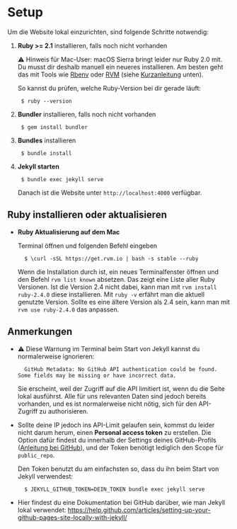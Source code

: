# Setup

Um die Website lokal einzurichten, sind folgende Schritte notwendig:

1. __Ruby >= 2.1__ installieren, falls noch nicht vorhanden

    ⚠️ Hinweis für Mac-User: macOS Sierra bringt leider nur Ruby 2.0 mit. Du musst dir deshalb manuell ein neueres installieren. Am besten geht das mit Tools wie [Rbenv](http://rbenv.org) oder [RVM](https://rvm.io) (siehe [Kurzanleitung](#ruby-installieren-oder-aktualisieren) unten).
    
    So kannst du prüfen, welche Ruby-Version bei dir gerade läuft:
    
        $ ruby --version
        
    
2. __Bundler__ installieren, falls noch nicht vorhanden

        $ gem install bundler

3. __Bundles__ installieren

        $ bundle install

4. __Jekyll starten__

        $ bundle exec jekyll serve

    Danach ist die Website unter `http://localhost:4000` verfügbar.
    
## Ruby installieren oder aktualisieren

- **Ruby Aktualisierung auf dem Mac**

    Terminal öffnen und folgenden Befehl eingeben
    
        $ \curl -sSL https://get.rvm.io | bash -s stable --ruby
    
    Wenn die Installation durch ist, ein neues Terminalfenster öffnen und den Befehl `rvm list known` absetzen. Das zeigt eine Liste aller Ruby Versionen. Ist die Version 2.4 nicht dabei, kann man mit `rvm install ruby-2.4.0` diese installieren. Mit `ruby -v` erfährt man die aktuell genutzte Version. Sollte es eine ältere Version als 2.4 sein, kann man mit `rvm use ruby-2.4.0` das anpassen.

## Anmerkungen

* ⚠️ Diese Warnung im Terminal beim Start von Jekyll kannst du normalerweise ignorieren:
    
        GitHub Metadata: No GitHub API authentication could be found. Some fields may be missing or have incorrect data.

    Sie erscheint, weil der Zugriff auf die API limitiert ist, wenn du die Seite lokal ausführst. Alle für uns relevanten Daten sind jedoch bereits vorhanden, und es ist normalerweise nicht nötig, sich für den API-Zugriff zu authorisieren.

* Sollte deine IP jedoch ins API-Limit gelaufen sein, kommst du leider nicht darum herum, einen __Personal access token__ zu erstellen. Die Option dafür findest du innerhalb der Settings deines GitHub-Profils ([Anleitung bei GitHub](https://help.github.com/articles/creating-an-access-token-for-command-line-use/)), und der Token benötigt lediglich den Scope für `public_repo`.

    Den Token benutzt du am einfachsten so, dass du ihn beim Start von Jekyll verwendest:

        $ JEKYLL_GITHUB_TOKEN=DEIN_TOKEN bundle exec jekyll serve

* Hier findest du eine Dokumentation bei GitHub darüber, wie man Jekyll lokal verwendet: https://help.github.com/articles/setting-up-your-github-pages-site-locally-with-jekyll/
